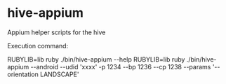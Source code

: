 # hive-appium
Appium helper scripts for the hive

Execution command:

RUBYLIB=lib ruby ./bin/hive-appium --help
RUBYLIB=lib ruby ./bin/hive-appium --android --udid 'xxxx' -p 1234 --bp 1236 --cp 1238 --params '--orientation LANDSCAPE'
